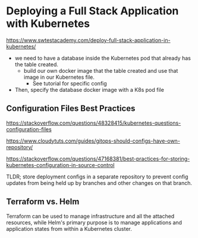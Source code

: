 # Deploying a Full Stack Application with Kubernetes

https://www.swtestacademy.com/deploy-full-stack-application-in-kubernetes/

- we need to have a database inside the Kubernetes pod that already has the table created.
  - build our own docker image that the table created and use that image in our Kubernetes file.
    - See tutorial for specific config
- Then, specify the database docker image with a K8s pod file

## Configuration Files Best Practices

https://stackoverflow.com/questions/48328415/kubernetes-questions-configuration-files

https://www.cloudytuts.com/guides/gitops-should-configs-have-own-repository/

https://stackoverflow.com/questions/47168381/best-practices-for-storing-kubernetes-configuration-in-source-control

TLDR; store deployment configs in a separate repository to prevent config updates from being held up by branches and other changes on that branch.

## Terraform vs. Helm

Terraform can be used to manage infrastructure and all the attached resources, while Helm's primary purpose is to manage applications and application states from within a Kubernetes cluster.
